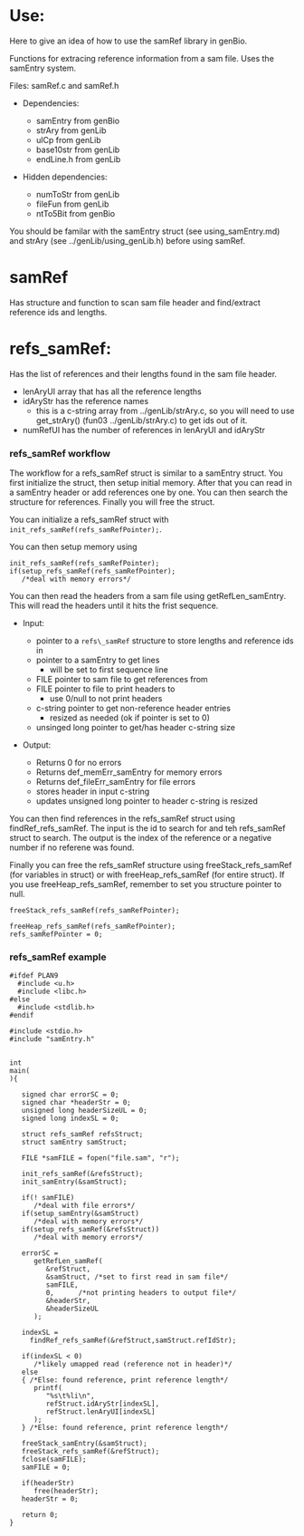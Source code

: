 # Use:

Here to give an idea of how to use the samRef library in
  genBio.

Functions for extracing reference information from a
  sam file. Uses the samEntry system.

Files: samRef.c and samRef.h

- Dependencies:
  - samEntry from genBio
  - strAry from genLib
  - ulCp from genLib
  - base10str from genLib
  - endLine.h from genLib

- Hidden dependencies:
  - numToStr from genLib
  - fileFun from genLib
  - ntTo5Bit from genBio

You should be familar with the samEntry struct (see
  using\_samEntry.md) and strAry (see
  ../genLib/using\_genLib.h) before using samRef.

# samRef

Has structure and function to scan sam file header and
  find/extract reference ids and lengths.

# refs\_samRef:

Has the list of references and their lengths found in the
  sam file header.

- lenAryUI array that has all the reference lengths
- idAryStr has the reference names
  - this is a c-string array from ../genLib/strAry.c, so
    you will need to use get\_strAry() (fun03
    ../genLib/strAry.c) to get ids out of it.
- numRefUI has the number of references in lenAryUI and
  idAryStr
  
### refs\_samRef workflow

The workflow for a refs\_samRef struct is similar to a
  samEntry struct. You first initialize the struct, then
  setup initial memory. After that you can read in a
  samEntry header or add references one by one. You can
  then search the structure for references. Finally you
  will free the struct.

You can initialize a refs\_samRef struct with
  `init_refs_samRef(refs_samRefPointer);`.

You can then setup memory using 

```
init_refs_samRef(refs_samRefPointer);
if(setup_refs_samRef(refs_samRefPointer);
   /*deal with memory errors*/
```

You can then read the headers from a sam file using
  getRefLen\_samEntry. This will read the headers until
  it hits the frist sequence.

- Input:
  - pointer to a `refs\_samRef` structure to store
    lengths and reference ids in
  - pointer to a samEntry to get lines
    - will be set to first sequence line
  - FILE pointer to sam file to get references from
  - FILE pointer to file to print headers to
    - use 0/null to not print headers
  - c-string pointer to get non-reference header entries
    - resized as needed (ok if pointer is set to 0)
  - unsinged long pointer to get/has header c-string size

- Output:
  - Returns 0 for no errors
  - Returns def\_memErr\_samEntry for memory errors
  - Returns def\_fileErr\_samEntry for file errors
  - stores header in input c-string
  - updates unsigned long pointer to header c-string is
    resized

You can then find references in the refs\_samRef struct
  using findRef\_refs\_samRef. The input is the id to
  search for and teh refs\_samRef struct to search. The
  output is the index of the reference or a negative
  number if no referene was found.

Finally you can free the refs\_samRef structure using
  freeStack\_refs\_samRef (for variables in struct) or
  with freeHeap\_refs\_samRef (for entire struct). If
  you use freeHeap\_refs\_samRef, remember to set you
  structure pointer to null.

```
freeStack_refs_samRef(refs_samRefPointer);
```

```
freeHeap_refs_samRef(refs_samRefPointer);
refs_samRefPointer = 0;
```

### refs\_samRef example

```
#ifdef PLAN9
  #include <u.h>
  #include <libc.h>
#else
  #include <stdlib.h>
#endif

#include <stdio.h>
#include "samEntry.h"


int
main(
){

   signed char errorSC = 0;
   signed char *headerStr = 0;
   unsigned long headerSizeUL = 0;
   signed long indexSL = 0;
   
   struct refs_samRef refsStruct;
   struct samEntry samStruct;
   
   FILE *samFILE = fopen("file.sam", "r");
   
   init_refs_samRef(&refsStruct);
   init_samEntry(&samStruct);
   
   if(! samFILE)
      /*deal with file errors*/
   if(setup_samEntry(&samStruct)
      /*deal with memory errors*/
   if(setup_refs_samRef(&refsStruct))
      /*deal with memory errors*/
   
   errorSC =
      getRefLen_samRef(
         &refStruct,
         &samStruct, /*set to first read in sam file*/
         samFILE,
         0,      /*not printing headers to output file*/
         &headerStr,
         &headerSizeUL
      );
   
   indexSL =
     findRef_refs_samRef(&refStruct,samStruct.refIdStr);
   
   if(indexSL < 0)
      /*likely umapped read (reference not in header)*/
   else
   { /*Else: found reference, print reference length*/
      printf(
         "%s\t%li\n",
         refStruct.idAryStr[indexSL],
         refStruct.lenAryUI[indexSL]
      );
   } /*Else: found reference, print reference length*/
   
   freeStack_samEntry(&samStruct);
   freeStack_refs_samRef(&refStruct);
   fclose(samFILE);
   samFILE = 0;
   
   if(headerStr)
      free(headerStr);
   headerStr = 0;
   
   return 0;
}
```
